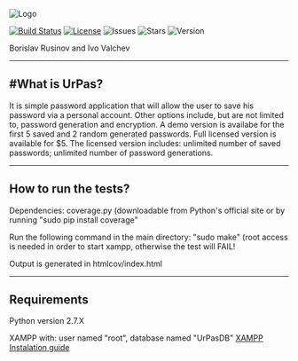 ![Logo](http://s24.postimg.org/vb2g9mla9/Ur_Pas_Logo.png)

[![Build Status](https://travis-ci.org/I-Valchev/UrPas.svg?branch=master)](https://travis-ci.org/I-Valchev/UrPas) [![License](https://img.shields.io/hexpm/l/plug.svg)](https://img.shields.io/hexpm/l/plug.svg) ![Issues](https://img.shields.io/github/issues/I-Valchev/UrPas.svg) ![Stars](https://img.shields.io/github/stars/I-Valchev/UrPas.svg) ![Version](https://img.shields.io/badge/version-0.0.1-brightgreen.svg) 

Borislav Rusinov and Ivo Valchev

---
#What is UrPas? 
---
It is simple password application that will allow the user to save his password via a personal account.
Other options include, but are not limited to, password generation and encryption.
A demo version is availabe for the first 5 saved and 2 random generated passwords.
Full licensed version is available for $5. 
The licensed version includes: unlimited number of saved passwords; unlimited number of password generations.

---
How to run the tests?
---

Dependencies: coverage.py (downloadable from Python's official site or by running "sudo pip install coverage"

Run the following command in the main directory: "sudo make" (root access is needed in order to start xampp, otherwise the test will FAIL!

Output is generated in htmlcov/index.html

---
Requirements
---

Python version 2.7.X

XAMPP with: user named "root", database named "UrPasDB" [XAMPP Instalation guide](http://ubuntuportal.com/2013/12/how-to-install-xampp-1-8-3-for-linux-in-ubuntu-desktop.html)